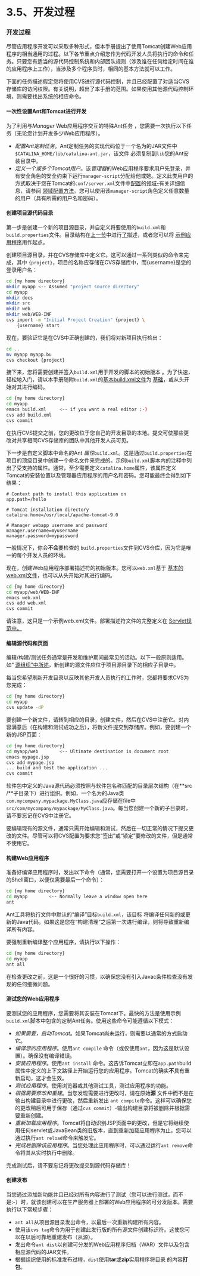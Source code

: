 # 3.5、开发过程

### 开发过程

尽管应用程序开发可以采取多种形式，但本手册提出了使用Tomcat创建Web应用程序的相当通用的过程。以下各节重点介绍您作为代码开发人员将执行的命令和任务。只要您有适当的源代码控制系统和内部团队规则（涉及谁在任何给定时间在谁的应用程序上工作），当涉及多个程序员时，相同的基本方法就可以工作。

下面的任务描述假定您将使用CVS进行源代码控制，并且已经配置了对适当CVS存储库的访问权限。有关说明，超出了本手册的范围。如果使用其他源代码控制环境，则需要找出系统的相应命令。

#### 一次性设置Ant和Tomcat进行开发

为了利用与*Manager* Web应用程序交互的特殊Ant任务 ，您需要一次执行以下任务（无论您计划开发多少Web应用程序）。

- *配置Ant定制任务*。Ant定制任务的实现代码位于一个名为的JAR文件中`$CATALINA_HOME/lib/catalina-ant.jar`，该文件 必须复制到`lib`您的Ant安装目录中。
- *定义一个或多个Tomcat用户*。该*管理器*的Web应用程序要求用户先登录，并有安全角色的安全约束下运行`manager-script`分配给他或她。定义此类用户的方式取决于您在Tomcat的`conf/server.xml`文件中[配置](http://tomcat.apache.org/tomcat-9.0-doc/realm-howto.html)的[领域-](http://tomcat.apache.org/tomcat-9.0-doc/realm-howto.html)有关详细信息，请参阅 [领域配置方法](http://tomcat.apache.org/tomcat-9.0-doc/realm-howto.html)。您可以使用该`manager-script`角色定义任意数量的用户（具有所需的用户名和密码）。

#### 创建项目源代码目录

第一步是创建一个新的项目源目录，并自定义将要使用的`build.xml`和`build.properties`文件。目录结构在[上一节](http://tomcat.apache.org/tomcat-9.0-doc/appdev/source.html)中进行[了](http://tomcat.apache.org/tomcat-9.0-doc/appdev/source.html)描述，或者您可以将 [示例应用程序](http://tomcat.apache.org/tomcat-9.0-doc/appdev/sample/)用作起点。

创建项目源目录，并在CVS存储库中定义它。这可以通过一系列类似的命令来完成，其中 `{project}`，项目的名称应存储在CVS存储库中，而{username}是您的登录用户名：

```bash
cd {my home directory}
mkdir myapp <-- Assumed "project source directory"
cd myapp
mkdir docs
mkdir src
mkdir web
mkdir web/WEB-INF
cvs import -m "Initial Project Creation" {project} \
    {username} start
```

现在，要验证它是在CVS中正确创建的，我们将对新项目执行检出：

```bash
cd ..
mv myapp myapp.bu
cvs checkout {project}
```

接下来，您将需要创建并签入`build.xml`用于开发的脚本的初始版本 。为了快速，轻松地入门，请以本手册随附`build.xml`的[基本build.xml文件](http://tomcat.apache.org/tomcat-9.0-doc/appdev/build.xml.txt)为 [基础](http://tomcat.apache.org/tomcat-9.0-doc/appdev/build.xml.txt)，或从头开始对其进行编码。

```bash
cd {my home directory}
cd myapp
emacs build.xml     <-- if you want a real editor :-)
cvs add build.xml
cvs commit
```

在执行CVS提交之前，您的更改位于您自己的开发目录的本地。提交可使那些更改对共享相同CVS存储库的团队中其他开发人员可见。

下一步是自定义脚本中命名的Ant *属性*`build.xml`。这是通过`build.properties`在项目的顶级目录中创建一个命名文件来完成的。示例`build.xml`脚本内的注释中列出了受支持的属性。通常，至少需要定义`catalina.home`属性，该属性定义Tomcat的安装位置以及管理器应用程序的用户名和密码。您可能最终会得到如下结果：

```properties
# Context path to install this application on
app.path=/hello

# Tomcat installation directory
catalina.home=/usr/local/apache-tomcat-9.0

# Manager webapp username and password
manager.username=myusername
manager.password=mypassword
```

一般情况下，你会**不会**要检查的 `build.properties`文件到CVS仓库，因为它是唯一的每个开发人员的环境。

现在，创建Web应用程序部署描述符的初始版本。您可以`web.xml`基于 [基本的web.xml文件](http://tomcat.apache.org/tomcat-9.0-doc/appdev/web.xml.txt)，也可以从头开始对其进行编码。

```bash
cd {my home directory}
cd myapp/web/WEB-INF
emacs web.xml
cvs add web.xml
cvs commit
```

请注意，这只是一个示例web.xml文件。部署描述符文件的完整定义在 [Servlet规范中。](https://wiki.apache.org/tomcat/Specifications)

#### 编辑源代码和页面

编辑/构建/测试任务通常是开发和维护期间最常见的活动。以下一般原则适用。如“ [源组织”中所述](http://tomcat.apache.org/tomcat-9.0-doc/appdev/source.html)，新创建的源文件应位于项目源目录下的相应子目录中。

每当您希望刷新开发目录以反映其他开发人员执行的工作时，您都将要求CVS为您完成：

```bash
cd {my home directory}
cd myapp
cvs update -dP
```

要创建一个新文件，请转到相应的目录，创建文件，然后在CVS中注册它。对内容满意后（在构建和测试成功之后），将新文件提交到存储库。例如，要创建一个新的JSP页面：

```bash
cd {my home directory}
cd myapp/web        <-- Ultimate destination is document root
emacs mypage.jsp
cvs add mypage.jsp
... build and test the application ...
cvs commit
```

软件包中定义的Java源代码必须按照与软件包名称匹配的目录层次结构（在**src /**子目录下）进行组织。例如，一个名为的Java类 `com.mycompany.mypackage.MyClass.java`应存储在file中 `src/com/mycompany/mypackage/MyClass.java`。每当您创建一个新的子目录时，请不要忘记在CVS中注册它。

要编辑现有的源文件，通常只需开始编辑和测试，然后在一切正常的情况下提交更改的文件。尽管可以将CVS配置为要求您“签出”或“锁定”要修改的文件，但是通常不使用它。

#### 构建Web应用程序

准备好编译应用程序时，发出以下命令（通常，您需要打开一个设置为项目源目录的Shell窗口，以便仅需要最后一个命令）：

```bash
cd {my home directory}
cd myapp        <-- Normally leave a window open here
ant
```

Ant工具将执行文件中默认的“编译”目标`build.xml`，该目标 将编译任何新的或更新的Java代码。如果这是您在“构建清理”之后第一次进行编译，则将导致重新编译所有内容。

要强制重新编译整个应用程序，请执行以下操作：

```bash
cd {my home directory}
cd myapp
ant all
```

在检查更改之前，这是一个很好的习惯，以确保您没有引入Javac条件检查没有发现的任何细微问题。

#### 测试您的Web应用程序

要测试您的应用程序，您需要将其安装在Tomcat下。最快的方法是使用示例`build.xml`脚本中包含的定制Ant任务。使用这些命令可能遵循以下模式：

- *如果需要，启动Tomcat*。如果Tomcat尚未运行，则需要以通常的方式启动它。
- *编译您的应用程序*。使用`ant compile` 命令（或仅使用`ant`，因为这是默认设置）。确保没有编译错误。
- *安装应用程序*。使用`ant install` 命令。这告诉Tomcat立即在`app.path`build属性中定义的上下文路径上开始运行您的应用程序。Tomcat的确实**不**具有重新启动，这才会生效。
- *测试应用程序*。使用浏览器或其他测试工具，测试应用程序的功能。
- *根据需要修改和重建*。当您发现需要进行更改时，请在原始**源** 文件中而不是在输出构建目录中进行更改，然后重新发出 `ant compile`命令。这样可以确保您的更改稍后可用于保存（通过`cvs commit`）-输出构建目录将被删除并根据需要重新创建。
- *重新加载应用程序*。Tomcat将自动识别JSP页面中的更改，但是它将继续使用任何servlet或JavaBean类的旧版本，直到重新加载应用程序为止。您可以通过执行`ant reload`命令来触发它。
- *完成后删除该应用程序*。当您处理此应用程序时，可以通过运行`ant remove`命令将其从实时执行中删除。

完成测试后，请不要忘记将更改提交到源代码存储库！

#### 创建发布

当您通过添加新功能并且已经对所有内容进行了测试（您可以进行测试，而不是:-）时，就该创建可以在生产服务器上部署的Web应用程序的可分发版本。需要执行以下常规步骤：

- `ant all`从项目源目录发出命令，以最后一次重新构建所有内容。
- 使用该`cvs tag`命令为用于创建此发行版的所有源文件创建标识符。这使您可以在以后可靠地重建发布（从源）。
- 发出命令`ant dist`以创建可分发的Web应用程序归档（WAR）文件以及包含相应源代码的JAR文件。
- 根据组织使用的标准发布过程，`dist`使用**tar**或**zip**实用程序将目录 的内容**打包**。